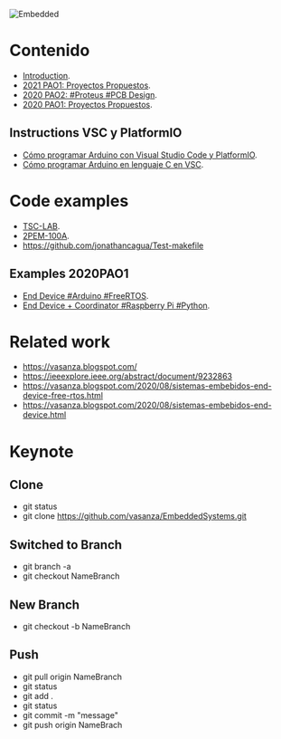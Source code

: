 ![Embedded](https://user-images.githubusercontent.com/12642226/126781936-d30cc8fd-26aa-4832-abfb-85bc8b3b21c9.PNG)

# Contenido
- [Introduction](https://vasanza.blogspot.com/2020/06/conceptos-basicos-de-sistemas-embebidos.html).
- [2021 PAO1: Proyectos Propuestos](https://vasanza.blogspot.com/2021/05/sistemas-embebidos-proyectos-propuestos.html).
- [2020 PAO2: #Proteus #PCB Design](https://vasanza.blogspot.com/2020/10/proteus-pcb-design-2020-pao2.html).
- [2020 PAO1: Proyectos Propuestos](https://vasanza.blogspot.com/2020/07/sistemas-embebidos-proyectos-propuestos.html).

## Instructions VSC y PlatformIO
- [Cómo programar Arduino con Visual Studio Code y PlatformIO](https://www.youtube.com/watch?v=u9IMgIT1A6M).
- [Cómo programar Arduino en lenguaje C en VSC](https://www.youtube.com/watch?v=wvFqXPSUtxQ).

# Code examples
- [TSC-LAB](https://tsc-lab.blogspot.com/#google_vignette).
- [2PEM-100A](https://2pem100a.blogspot.com/).
- https://github.com/jonathancagua/Test-makefile
## Examples 2020PAO1 
- [End Device #Arduino #FreeRTOS](https://vasanza.blogspot.com/2020/08/sistemas-embebidos-end-device-free-rtos.html).
- [End Device + Coordinator #Raspberry Pi #Python](https://vasanza.blogspot.com/2020/08/sistemas-embebidos-end-device.html).

# Related work
- https://vasanza.blogspot.com/
- https://ieeexplore.ieee.org/abstract/document/9232863
- https://vasanza.blogspot.com/2020/08/sistemas-embebidos-end-device-free-rtos.html
- https://vasanza.blogspot.com/2020/08/sistemas-embebidos-end-device.html

# Keynote
## Clone
- git status
- git clone https://github.com/vasanza/EmbeddedSystems.git

## Switched to Branch
- git branch -a
- git checkout NameBranch

## New Branch
- git checkout -b NameBranch

## Push
- git pull origin NameBranch
- git status
- git add .
- git status
- git commit -m "message"
- git push origin NameBrach
